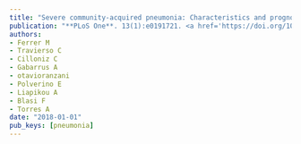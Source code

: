 ```yaml
---
title: "Severe community-acquired pneumonia: Characteristics and prognostic factors in ventilated and non-ventilated patients"
publication: "**PLoS One**. 13(1):e0191721. <a href='https://doi.org/10.1371/journal.pone.0191721' target='_blank' rel='noopener noreferrer'>10.1371/journal.pone.0191721</a>"
authors:
- Ferrer M
- Travierso C
- Cilloniz C
- Gabarrus A
- otavioranzani
- Polverino E
- Liapikou A
- Blasi F
- Torres A
date: "2018-01-01"
pub_keys: [pneumonia]
---
```

